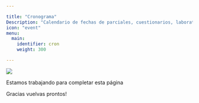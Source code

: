 ```yaml
---

title: "Cronograma"
Description: "Calendario de fechas de parciales, cuestionarios, laboratorios, entrega de trabajos prácticos, etc."
icon: "event"
menu:
  main:
    identifier: cron
    weight: 300

---
```


![](/img/apu.png)

Estamos trabajando para completar esta página 

Gracias vuelvas prontos!

